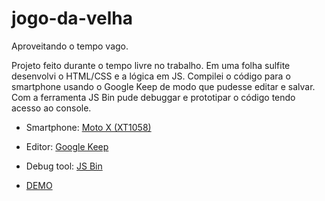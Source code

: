 # jogo-da-velha
Aproveitando o tempo vago.

Projeto feito durante o tempo livre no trabalho.
Em uma folha sulfite desenvolvi o HTML/CSS e a lógica em JS. Compilei o código para o smartphone usando o Google Keep de modo que pudesse editar e salvar.  Com a ferramenta JS Bin pude debuggar e prototipar o código tendo acesso ao console.

* Smartphone: [Moto X (XT1058)](https://pt.m.wikipedia.org/wiki/Moto_X)
* Editor: [Google Keep](https://play.google.com/store/apps/details?id=com.google.android.keep)
* Debug tool: [JS Bin](https://jsbin.com/)

* [DEMO](https://maksuel.github.io/jogo-da-velha/)
